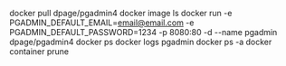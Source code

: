 docker pull dpage/pgadmin4
docker image ls
docker run -e PGADMIN_DEFAULT_EMAIL=email@email.com -e PGADMIN_DEFAULT_PASSWORD=1234 -p 8080:80 -d --name pgadmin dpage/pgadmin4
docker ps
docker logs pgadmin 
docker ps -a
docker container prune
